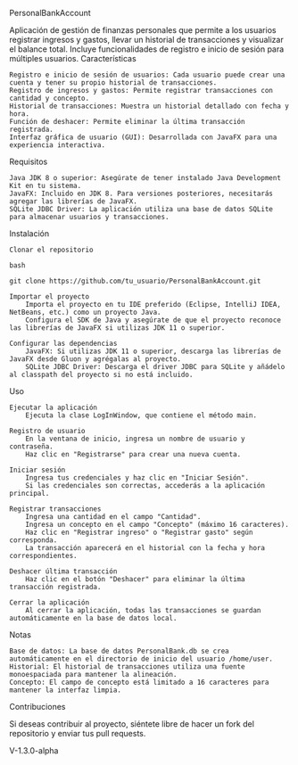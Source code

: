 PersonalBankAccount

Aplicación de gestión de finanzas personales que permite a los usuarios registrar ingresos y gastos, llevar un historial de transacciones y visualizar el balance total. Incluye funcionalidades de registro e inicio de sesión para múltiples usuarios.
Características

    Registro e inicio de sesión de usuarios: Cada usuario puede crear una cuenta y tener su propio historial de transacciones.
    Registro de ingresos y gastos: Permite registrar transacciones con cantidad y concepto.
    Historial de transacciones: Muestra un historial detallado con fecha y hora.
    Función de deshacer: Permite eliminar la última transacción registrada.
    Interfaz gráfica de usuario (GUI): Desarrollada con JavaFX para una experiencia interactiva.

Requisitos

    Java JDK 8 o superior: Asegúrate de tener instalado Java Development Kit en tu sistema.
    JavaFX: Incluido en JDK 8. Para versiones posteriores, necesitarás agregar las librerías de JavaFX.
    SQLite JDBC Driver: La aplicación utiliza una base de datos SQLite para almacenar usuarios y transacciones.

Instalación

    Clonar el repositorio

    bash

    git clone https://github.com/tu_usuario/PersonalBankAccount.git

    Importar el proyecto
        Importa el proyecto en tu IDE preferido (Eclipse, IntelliJ IDEA, NetBeans, etc.) como un proyecto Java.
        Configura el SDK de Java y asegúrate de que el proyecto reconoce las librerías de JavaFX si utilizas JDK 11 o superior.

    Configurar las dependencias
        JavaFX: Si utilizas JDK 11 o superior, descarga las librerías de JavaFX desde Gluon y agrégalas al proyecto.
        SQLite JDBC Driver: Descarga el driver JDBC para SQLite y añádelo al classpath del proyecto si no está incluido.

Uso

    Ejecutar la aplicación
        Ejecuta la clase LogInWindow, que contiene el método main.

    Registro de usuario
        En la ventana de inicio, ingresa un nombre de usuario y contraseña.
        Haz clic en "Registrarse" para crear una nueva cuenta.

    Iniciar sesión
        Ingresa tus credenciales y haz clic en "Iniciar Sesión".
        Si las credenciales son correctas, accederás a la aplicación principal.

    Registrar transacciones
        Ingresa una cantidad en el campo "Cantidad".
        Ingresa un concepto en el campo "Concepto" (máximo 16 caracteres).
        Haz clic en "Registrar ingreso" o "Registrar gasto" según corresponda.
        La transacción aparecerá en el historial con la fecha y hora correspondientes.

    Deshacer última transacción
        Haz clic en el botón "Deshacer" para eliminar la última transacción registrada.

    Cerrar la aplicación
        Al cerrar la aplicación, todas las transacciones se guardan automáticamente en la base de datos local.

Notas

    Base de datos: La base de datos PersonalBank.db se crea automáticamente en el directorio de inicio del usuario /home/user.
    Historial: El historial de transacciones utiliza una fuente monoespaciada para mantener la alineación.
    Concepto: El campo de concepto está limitado a 16 caracteres para mantener la interfaz limpia.

Contribuciones

Si deseas contribuir al proyecto, siéntete libre de hacer un fork del repositorio y enviar tus pull requests.


V-1.3.0-alpha
